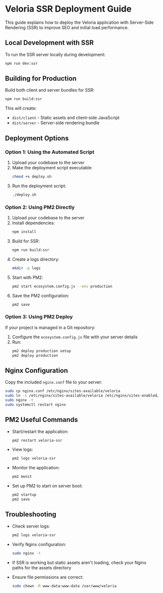 # Veloria SSR Deployment Guide

This guide explains how to deploy the Veloria application with Server-Side Rendering (SSR) to improve SEO and initial load performance.

## Local Development with SSR

To run the SSR server locally during development:

```bash
npm run dev:ssr
```

## Building for Production

Build both client and server bundles for SSR:

```bash
npm run build:ssr
```

This will create:

- `dist/client` - Static assets and client-side JavaScript
- `dist/server` - Server-side rendering bundle

## Deployment Options

### Option 1: Using the Automated Script

1. Upload your codebase to the server
2. Make the deployment script executable:
   ```bash
   chmod +x deploy.sh
   ```
3. Run the deployment script:
   ```bash
   ./deploy.sh
   ```

### Option 2: Using PM2 Directly

1. Upload your codebase to the server
2. Install dependencies:
   ```bash
   npm install
   ```
3. Build for SSR:
   ```bash
   npm run build:ssr
   ```
4. Create a logs directory:
   ```bash
   mkdir -p logs
   ```
5. Start with PM2:
   ```bash
   pm2 start ecosystem.config.js --env production
   ```
6. Save the PM2 configuration:
   ```bash
   pm2 save
   ```

### Option 3: Using PM2 Deploy

If your project is managed in a Git repository:

1. Configure the `ecosystem.config.js` file with your server details
2. Run:
   ```bash
   pm2 deploy production setup
   pm2 deploy production
   ```

## Nginx Configuration

Copy the included `nginx.conf` file to your server:

```bash
sudo cp nginx.conf /etc/nginx/sites-available/veloria
sudo ln -s /etc/nginx/sites-available/veloria /etc/nginx/sites-enabled/
sudo nginx -t
sudo systemctl restart nginx
```

## PM2 Useful Commands

- Start/restart the application:

  ```bash
  pm2 restart veloria-ssr
  ```

- View logs:

  ```bash
  pm2 logs veloria-ssr
  ```

- Monitor the application:

  ```bash
  pm2 monit
  ```

- Set up PM2 to start on server boot:
  ```bash
  pm2 startup
  pm2 save
  ```

## Troubleshooting

- Check server logs:

  ```bash
  pm2 logs veloria-ssr
  ```

- Verify Nginx configuration:

  ```bash
  sudo nginx -t
  ```

- If SSR is working but static assets aren't loading, check your Nginx paths for the assets directory

- Ensure file permissions are correct:
  ```bash
  sudo chown -R www-data:www-data /var/www/veloria
  ```
